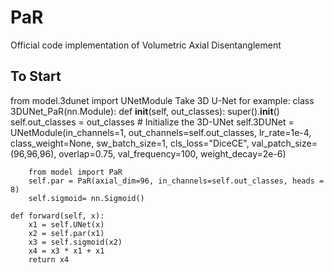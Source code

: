 # PaR
Official code implementation of Volumetric Axial Disentanglement

## To Start
from model.3dunet import UNetModule
Take 3D U-Net for example:
class 3DUNet_PaR(nn.Module):
    def __init__(self, out_classes):
        super().__init__()
        self.out_classes = out_classes
        # Initialize the 3D-UNet
        self.3DUNet = UNetModule(in_channels=1,
            out_channels=self.out_classes,
            lr_rate=1e-4,
            class_weight=None,
            sw_batch_size=1,
            cls_loss="DiceCE",
            val_patch_size=(96,96,96),
            overlap=0.75,
            val_frequency=100,
            weight_decay=2e-6)

        from model import PaR
        self.par = PaR(axial_dim=96, in_channels=self.out_classes, heads = 8)
        self.sigmoid= nn.Sigmoid()

    def forward(self, x):
        x1 = self.UNet(x)
        x2 = self.par(x1)
        x3 = self.sigmoid(x2)
        x4 = x3 * x1 + x1
        return x4
